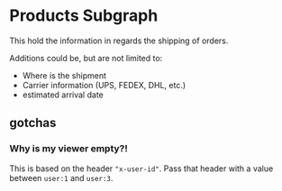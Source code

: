 # Products Subgraph

This hold the information in regards the shipping of orders.

Additions could be, but are not limited to:

- Where is the shipment
- Carrier information (UPS, FEDEX, DHL, etc.)
- estimated arrival date

## gotchas

### Why is my viewer empty?!

This is based on the header `"x-user-id"`. Pass that header with a value between `user:1` and `user:3`.
